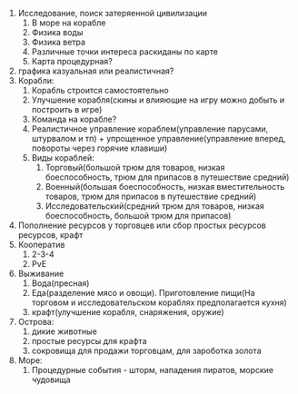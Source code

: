 1. Исследование, поиск затеряенной цивилизации
   1. В море на корабле
   2. Физика воды
   3. Физика ветра
   4. Различные точки интереса раскиданы по карте
   5. Карта процедурная?
2. графика казуальная или реалистичная?
3. Корабли:
   1. Корабль строится самостоятельно
   2. Улучшение корабля(скины и влияющие на игру можно добыть и построить в игре)
   3. Команда на корабле?
   4. Реалистичное управление кораблем(управление парусами, штурвалом и тп) + упрощенное управление(управление вперед, повороты через горячие клавиши)
   5. Виды кораблей:
      1. Торговый(большой трюм для товаров, низкая боеспособность, трюм для припасов в путешествие средний)
      2. Военный(большая боеспособность, низкая вместительность товаров, трюм для припасов в путешествие средний)
      3. Исследовательский(средний трюм для товаров, низкая боеспособность, большой трюм для припасов)
4. Пополнение ресурсов у торговцев или сбор простых ресурсов ресурсов, крафт
5. Кооператив
   1. 2-3-4
   2. PvE
6. Выживание
   1. Вода(пресная)
   2. Еда(разделение мясо и овощи). Приготовление пищи(На торговом и исследовательском кораблях предполагается кухня)
   3. крафт(улучшение корабля, снаряжения, оружие)
7. Острова:
   1. дикие животные
   2. простые ресурсы для крафта
   3. сокровища для продажи торговцам, для зароботка золота
8. Море:
   1. Процедурные события - шторм, нападения пиратов, морские чудовища


